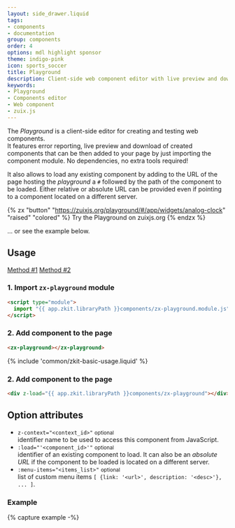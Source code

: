 ```yaml
---
layout: side_drawer.liquid
tags:
- components
- documentation
group: components
order: 4
options: mdl highlight sponsor
theme: indigo-pink
icon: sports_soccer
title: Playground
description: Client-side web component editor with live preview and download functionality.  
keywords:
- Playground
- Components editor
- Web component
- zuix.js
---
```



The *Playground* is a client-side editor for creating and testing web components.  
It features error reporting, live preview and download of created components that can be then
added to your page by just importing the component module. No dependencies, no extra tools required!  

It also allows to load any existing component by adding to the URL of the page hosting the *playground*
a `#` followed by the path of the component to be loaded. Either relative or absolute URL can be provided 
even if pointing to a component located on a different server.

{% zx "button" "https://zuixjs.org/playground/#/app/widgets/analog-clock" "raised" "colored" %}
Try the Playground on zuixjs.org
{% endzx %}

... or see the example below.


## Usage

<div class="mdl-tabs mdl-js-tabs mdl-js-ripple-effect">
  <div class="mdl-tabs__tab-bar" layout="row top-left">
      <a href="#module" class="mdl-tabs__tab is-active">Method #1</a>
      <a href="#script" class="mdl-tabs__tab">Method #2</a>
  </div>
  <div class="mdl-tabs__panel is-active" id="module">

### 1. Import `zx-playground` module

```html
<script type="module">
  import "{{ app.zkit.libraryPath }}components/zx-playground.module.js";
</script>
```

### 2. Add component to the page

```html
<zx-playground></zx-playground>
```

  </div>
  <div class="mdl-tabs__panel" id="script">

{% include 'common/zkit-basic-usage.liquid' %}

### 2. Add component to the page

```html
<div z-load="{{ app.zkit.libraryPath }}components/zx-playground"></div>
```

  </div>
</div>


## Option attributes

- `z-context="<context_id>"` <small>optional</small>  
  identifier name to be used to access this component from JavaScript.
- `:load="'<component_id>'"` <small>optional</small>  
  identifier of an existing component to load. It can also be an *absolute
  URL* if the component to be loaded is located on a different server.
- `:menu-items="<items_list>"` <small>optional</small>  
  list of custom menu items `[ {link: '<url>', description: '<desc>'}, ... ]`.


### Example

<style>
zx-playground {
    display: block;
    height: 85vh!important;
}
</style>

{% capture example -%}
<script type="module">
  import "{{ app.zkit.libraryPath }}components/zx-playground.module.js";
</script>
<zx-playground :load="'https://zuixjs.org/app/widgets/analog-clock'" :menu-items="[
    {link: 'https://zuixjs.org/app/examples/new-component', description: 'Hello World'},
    {link: 'https://zuixjs.org/app/widgets/time-clock', description: 'Time Clock'},
    {link: 'https://zuixjs.org/app/widgets/analog-clock', description: 'Analog Clock'},
    {link: 'https://zuixjs.org/app/examples/custom-elements-01', description: 'Custom Elements'}
]"></zx-playground>
{% endcapture %}

```html
{{ example }}
```

### Result

{{ example }}
